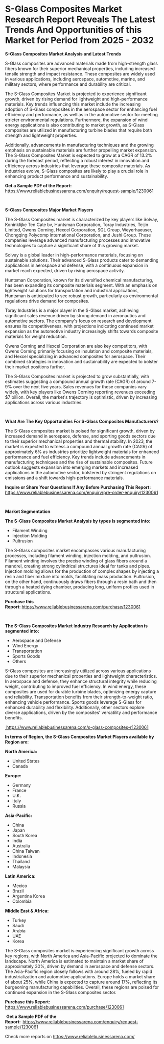 <p><h1>S-Glass Composites Market Research Report Reveals The Latest Trends And Opportunities of this Market for Period from 2025 - 2032</h1></p><p><strong>S-Glass Composites Market Analysis and Latest Trends</strong></p>
<p><p>S-Glass composites are advanced materials made from high-strength glass fibers known for their superior mechanical properties, including increased tensile strength and impact resistance. These composites are widely used in various applications, including aerospace, automotive, marine, and military sectors, where performance and durability are critical. </p><p>The S-Glass Composites Market is projected to experience significant growth, driven by rising demand for lightweight and high-performance materials. Key trends influencing this market include the increasing adoption of S-Glass composites in the aerospace sector for enhancing fuel efficiency and performance, as well as in the automotive sector for meeting stricter environmental regulations. Furthermore, the expansion of wind energy applications is also contributing to market growth, as S-Glass composites are utilized in manufacturing turbine blades that require both strength and lightweight properties.</p><p>Additionally, advancements in manufacturing techniques and the growing emphasis on sustainable materials are further propelling market expansion. The S-Glass Composites Market is expected to grow at a CAGR of 13.2% during the forecast period, reflecting a robust interest in innovation and efficiency across industries that leverage these composite materials. As industries evolve, S-Glass composites are likely to play a crucial role in enhancing product performance and sustainability.</p></p>
<p><strong>Get a Sample PDF of the Report:&nbsp;</strong> <a href="https://www.reliablebusinessarena.com/enquiry/request-sample/1230061?utm_campaign=3181&utm_medium=2&utm_source=Github&utm_content=ia&utm_term=03042025&utm_id=s-glass-composites">https://www.reliablebusinessarena.com/enquiry/request-sample/1230061</a></p>
<p>&nbsp;</p>
<p><strong>S-Glass Composites Major Market Players</strong></p>
<p><p>The S-Glass Composites market is characterized by key players like Solvay, Koninklijke Ten Cate bv, Huntsman Corporation, Toray Industries, Teijin Limited, Owens Corning, Hexcel Corporation, SGL Group, Weyerhaeuser, Chongqing Polycomp International Corporation, and Jushi Group. These companies leverage advanced manufacturing processes and innovative technologies to capture a significant share of this growing market.</p><p>Solvay is a global leader in high-performance materials, focusing on sustainable solutions. Their advanced S-Glass products cater to demanding applications in aerospace and defense, with a continuous expansion in market reach expected, driven by rising aerospace activity.</p><p>Huntsman Corporation, known for its diversified chemical manufacturing, has been expanding its composite materials segment. With an emphasis on lightweight solutions for transportation and industrial applications, Huntsman is anticipated to see robust growth, particularly as environmental regulations drive demand for composites.</p><p>Toray Industries is a major player in the S-Glass market, achieving significant sales revenue driven by strong demand in aeronautics and automotive sectors. The company's focus on research and development ensures its competitiveness, with projections indicating continued market expansion as the automotive industry increasingly shifts towards composite materials for weight reduction.</p><p>Owens Corning and Hexcel Corporation are also key competitors, with Owens Corning primarily focusing on insulation and composite materials, and Hexcel specializing in advanced composites for aerospace. Their combined strategies in innovation and sustainability are expected to bolster their market positions further.</p><p>The S-Glass Composites market is projected to grow substantially, with estimates suggesting a compound annual growth rate (CAGR) of around 7-9% over the next five years. Sales revenues for these companies vary widely, with key players like Owens Corning reporting revenues exceeding $7 billion. Overall, the market's trajectory is optimistic, driven by increasing applications across various industries.</p></p>
<p>&nbsp;</p>
<p><strong>What Are The Key Opportunities For S-Glass Composites Manufacturers?</strong></p>
<p><p>The S-Glass composites market is poised for significant growth, driven by increased demand in aerospace, defense, and sporting goods sectors due to their superior mechanical properties and thermal stability. In 2023, the market is expected to witness a compound annual growth rate (CAGR) of approximately 6% as industries prioritize lightweight materials for enhanced performance and fuel efficiency. Key trends include advancements in manufacturing techniques and the rise of sustainable composites. Future outlook suggests expansion into emerging markets and increased applications in the automotive sector, bolstered by stringent regulations on emissions and a shift towards high-performance materials.</p></p>
<p><strong>Inquire or Share Your Questions If Any Before Purchasing This Report:</strong> <a href="https://www.reliablebusinessarena.com/enquiry/pre-order-enquiry/1230061?utm_campaign=3181&utm_medium=2&utm_source=Github&utm_content=ia&utm_term=03042025&utm_id=s-glass-composites">https://www.reliablebusinessarena.com/enquiry/pre-order-enquiry/1230061</a></p>
<p>&nbsp;</p>
<p><strong>Market Segmentation</strong></p>
<p><strong>The S-Glass Composites Market Analysis by types is segmented into:</strong></p>
<p><ul><li>Filament Winding</li><li>Injection Molding</li><li>Pultrusion</li></ul></p>
<p><p>The S-Glass composites market encompasses various manufacturing processes, including filament winding, injection molding, and pultrusion. Filament winding involves the precise winding of glass fibers around a mandrel, creating strong cylindrical structures ideal for tanks and pipes. Injection molding allows for the production of complex shapes by injecting a resin and fiber mixture into molds, facilitating mass production. Pultrusion, on the other hand, continuously draws fibers through a resin bath and then through a heated dying chamber, producing long, uniform profiles used in structural applications.</p></p>
<p><strong>Purchase this Report:&nbsp;</strong><a href="https://www.reliablebusinessarena.com/purchase/1230061?utm_campaign=3181&utm_medium=2&utm_source=Github&utm_content=ia&utm_term=03042025&utm_id=s-glass-composites">https://www.reliablebusinessarena.com/purchase/1230061</a></p>
<p>&nbsp;</p>
<p><strong>The S-Glass Composites Market Industry Research by Application is segmented into:</strong></p>
<p><ul><li>Aerospace and Defense</li><li>Wind Energy</li><li>Transportation</li><li>Sports Goods</li><li>Others</li></ul></p>
<p><p>S-Glass composites are increasingly utilized across various applications due to their superior mechanical properties and lightweight characteristics. In aerospace and defense, they enhance structural integrity while reducing weight, contributing to improved fuel efficiency. In wind energy, these composites are used for durable turbine blades, optimizing energy capture and reliability. Transportation benefits from their strength-to-weight ratio, enhancing vehicle performance. Sports goods leverage S-Glass for enhanced durability and flexibility. Additionally, other sectors explore diverse applications, driven by the composites' versatility and performance benefits.</p></p>
<p><a href="https://www.reliablebusinessarena.com/s-glass-composites-r1230061?utm_campaign=3181&utm_medium=2&utm_source=Github&utm_content=ia&utm_term=03042025&utm_id=s-glass-composites">&nbsp;https://www.reliablebusinessarena.com/s-glass-composites-r1230061</a></p>
<p><strong>In terms of Region, the S-Glass Composites Market Players available by Region are:</strong></p>
<p>
    <p> <strong> North America: </strong>
        <ul>
            <li>United States</li>
            <li>Canada</li>
        </ul>
        </p> 
    <p> <strong> Europe: </strong>
        <ul>
            <li>Germany</li>
            <li>France</li>
            <li>U.K.</li>
            <li>Italy</li>
            <li>Russia</li>
        </ul>
        </p> 
    <p> <strong> Asia-Pacific: </strong>
        <ul>
            <li>China</li>
            <li>Japan</li>
            <li>South Korea</li>
            <li>India</li>
            <li>Australia</li>
            <li>China Taiwan</li>
            <li>Indonesia</li>
            <li>Thailand</li>
            <li>Malaysia</li>
        </ul>
        </p> 
    <p> <strong> Latin America: </strong>
        <ul>
            <li>Mexico</li>
            <li>Brazil</li>
            <li>Argentina Korea</li>
            <li>Colombia</li>
        </ul>
        </p> 
    <p> <strong> Middle East & Africa: </strong>
        <ul>
            <li>Turkey</li>
            <li>Saudi</li>
            <li>Arabia</li>
            <li>UAE</li>
            <li>Korea</li>
        </ul>
    </p>
    </p>
<p><p>The S-Glass composites market is experiencing significant growth across key regions, with North America and Asia-Pacific projected to dominate the landscape. North America is estimated to maintain a market share of approximately 30%, driven by demand in aerospace and defense sectors. The Asia-Pacific region closely follows with around 28%, fueled by rapid industrialization and automotive applications. Europe holds a market share of about 25%, while China is expected to capture around 17%, reflecting its burgeoning manufacturing capabilities. Overall, these regions are poised for continued expansion in the S-Glass composites sector.</p></p>
<p><strong>Purchase this Report: </strong><a href="https://www.reliablebusinessarena.com/purchase/1230061?utm_campaign=3181&utm_medium=2&utm_source=Github&utm_content=ia&utm_term=03042025&utm_id=s-glass-composites">https://www.reliablebusinessarena.com/purchase/1230061</a></p>
<p>&nbsp;<strong>Get a Sample PDF of the Report:&nbsp;&nbsp;</strong><a href="https://www.reliablebusinessarena.com/enquiry/request-sample/1230061?utm_campaign=3181&utm_medium=2&utm_source=Github&utm_content=ia&utm_term=03042025&utm_id=s-glass-composites">https://www.reliablebusinessarena.com/enquiry/request-sample/1230061</a></p>
<p><strong></strong></p>
<p>Check more reports on <a href="https://www.reliablebusinessarena.com/?utm_campaign=3181&utm_medium=2&utm_source=Github&utm_content=ia&utm_term=03042025&utm_id=s-glass-composites">https://www.reliablebusinessarena.com/</a></p>